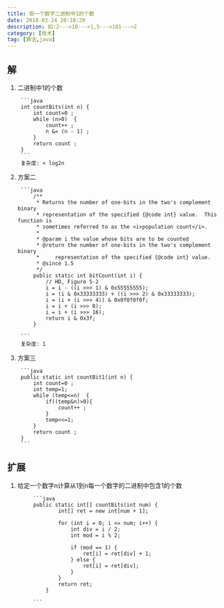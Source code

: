 ```yaml
---
title: 取一个数字二进制中1的个数
date: 2018-03-24 20:10:29
description: 如:2--->10--->1,5--->101--->2
category: [技术]
tag: [算法,java]
---
```


## 解
1. 二进制中1的个数

        ```java
        int countBits(int n) {
            int count=0 ;
            while (n>0)  {
                count++ ;
                n &= (n - 1) ;
            }
            return count ;
        }
        ```
        复杂度: < log2n

2. 方案二

        ```java
            /**
             * Returns the number of one-bits in the two's complement binary
             * representation of the specified {@code int} value.  This function is
             * sometimes referred to as the <i>population count</i>.
             *
             * @param i the value whose bits are to be counted
             * @return the number of one-bits in the two's complement binary
             *     representation of the specified {@code int} value.
             * @since 1.5
             */
            public static int bitCount(int i) {
                // HD, Figure 5-2
                i = i - ((i >>> 1) & 0x55555555);
                i = (i & 0x33333333) + ((i >>> 2) & 0x33333333);
                i = (i + (i >>> 4)) & 0x0f0f0f0f;
                i = i + (i >>> 8);
                i = i + (i >>> 16);
                return i & 0x3f;
            }

        ```
        复杂度: 1

3. 方案三

        ```java
        public static int countBit1(int n) {
            int count=0 ;
            int temp=1;
            while (temp<=n)  {
                if((temp&n)>0){
                    count++ ;
                }
                temp<<=1;
            }
            return count ;
        }
        ```


## 扩展

1. 给定一个数字n计算从1到n每一个数字的二进制中包含1的个数


            ```java
            public static int[] countBits(int num) {
                    int[] ret = new int[num + 1];

                    for (int i = 0; i <= num; i++) {
                        int div = i / 2;
                        int mod = i % 2;

                        if (mod == 1) {
                            ret[i] = ret[div] + 1;
                        } else {
                            ret[i] = ret[div];
                        }
                    }
                    return ret;
                }

            ```
<!--```flow-->
<!--st=>start: Start|past:>http://www.google.com[blank]-->
<!--e=>end: End:>http://www.google.com-->
<!--op1=>operation: My Operation|past-->
<!--op2=>operation: Stuff|current-->
<!--sub1=>subroutine: My Subroutine|invalid-->
<!--cond=>condition: Yes-->
<!--or No?|approved:>http://www.google.com-->
<!--c2=>condition: Good idea|rejected-->
<!--io=>inputoutput: catch something...|request-->

<!--st->op1(right)->cond-->
<!--cond(yes, right)->c2-->
<!--cond(no)->sub1(left)->op1-->
<!--c2(yes)->io->e-->
<!--c2(no)->op2->e-->
<!--```-->
